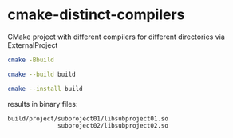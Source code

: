 # cmake-distinct-compilers

CMake project with different compilers for different directories via ExternalProject

```sh
cmake -Bbuild

cmake --build build

cmake --install build
```

results in binary files:

```
build/project/subproject01/libsubproject01.so
              subproject02/libsubproject02.so
```
